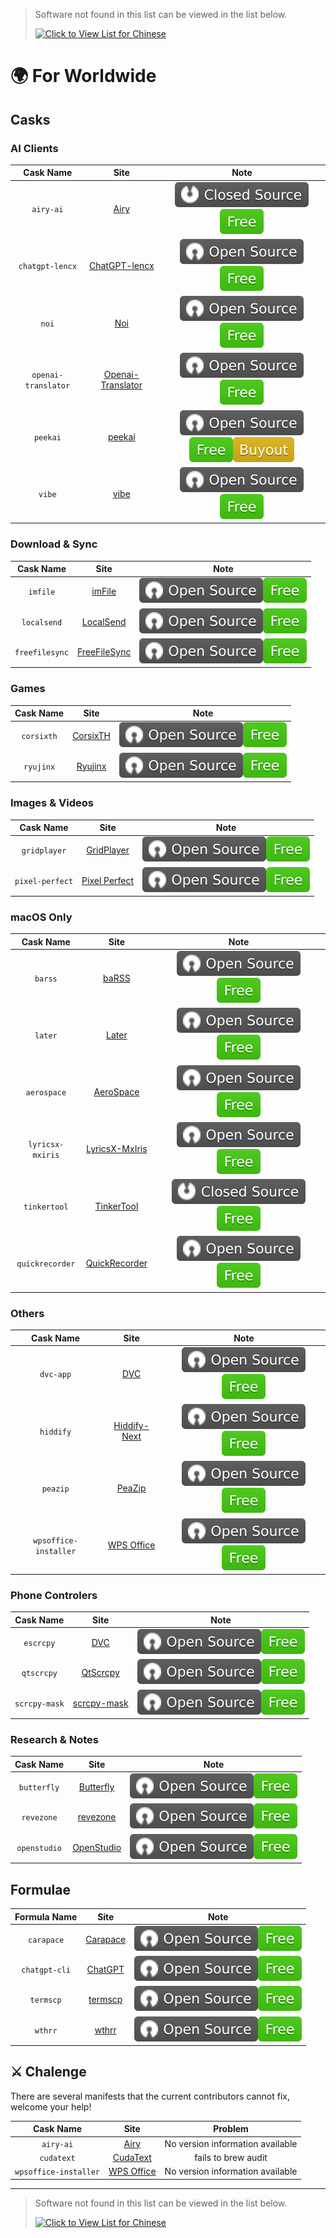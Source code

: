 <!-- markdownlint-disable MD041 -->

> Software not found in this list can be viewed in the list below.
>
> [![Click to View List for Chinese](https://img.shields.io/badge/List_for_Chinese-red?style=for-the-badge&logo=homebrew&label=Click%20to%20view)](https://github.com/Brewforge/homebrew-chinese/blob/main/%E5%88%97%E8%A1%A8.md)

# 🌍 For Worldwide

## Casks

### AI Clients

|      Cask Name      |                                    Site                                     |                          Note                          |
| :-----------------: | :-------------------------------------------------------------------------: | :----------------------------------------------------: |
|      `airy-ai`      |                         [Airy](https://colink.in/)                          |          ![b](assets/b.svg)![1](assets/1.svg)          |
|   `chatgpt-lencx`   |              [ChatGPT-lencx](https://github.com/lencx/ChatGPT)              |          ![a](assets/a.svg)![1](assets/1.svg)          |
|        `noi`        |                     [Noi](https://github.com/lencx/Noi)                     |          ![a](assets/a.svg)![1](assets/1.svg)          |
| `openai-translator` | [Openai-Translator](https://github.com/openai-translator/openai-translator) |          ![a](assets/a.svg)![1](assets/1.svg)          |
|      `peekai`       |             [peekai](https://prateekkeshari.gumroad.com/l/peek)             | ![a](assets/a.svg)![1](assets/1.svg)![2](assets/2.svg) |
|       `vibe`        |                [vibe](https://github.com/thewh1teagle/vibe)                 |          ![a](assets/a.svg)![1](assets/1.svg)          |

### Download & Sync

|   Cask Name    |                   Site                   |                 Note                 |
| :------------: | :--------------------------------------: | :----------------------------------: |
|    `imfile`    |       [imFile](https://imfile.io/)       | ![a](assets/a.svg)![1](assets/1.svg) |
|  `localsend`   |    [LocalSend](https://localsend.org)    | ![a](assets/a.svg)![1](assets/1.svg) |
| `freefilesync` | [FreeFileSync](https://freefilesync.org) | ![a](assets/a.svg)![1](assets/1.svg) |

### Games

| Cask Name  |                       Site                       |                 Note                 |
| :--------: | :----------------------------------------------: | :----------------------------------: |
| `corsixth` | [CorsixTH](https://github.com/CorsixTH/CorsixTH) | ![a](assets/a.svg)![1](assets/1.svg) |
| `ryujinx`  |          [Ryujinx](https://ryujinx.org)          | ![a](assets/a.svg)![1](assets/1.svg) |

### Images & Videos

|    Cask Name    |                                Site                                |                 Note                 |
| :-------------: | :----------------------------------------------------------------: | :----------------------------------: |
|  `gridplayer`   |        [GridPlayer](https://github.com/vzhd1701/gridplayer)        | ![a](assets/a.svg)![1](assets/1.svg) |
| `pixel-perfect` | [Pixel Perfect](https://github.com/cormiertyshawn895/PixelPerfect) | ![a](assets/a.svg)![1](assets/1.svg) |

### macOS Only

|    Cask Name     |                                Site                                 |                 Note                 |
| :--------------: | :-----------------------------------------------------------------: | :----------------------------------: |
|     `barss`      |              [baRSS](https://relikd.de/projects/barss)              | ![a](assets/a.svg)![1](assets/1.svg) |
|     `later`      |                    [Later](https://getlater.app)                    | ![a](assets/a.svg)![1](assets/1.svg) |
|   `aerospace`    |        [AeroSpace](https://github.com/nikitabobko/AeroSpace)        | ![a](assets/a.svg)![1](assets/1.svg) |
| `lyricsx-mxiris` | [LyricsX-MxIris](https://github.com/MxIris-LyricsX-Project/LyricsX) | ![a](assets/a.svg)![1](assets/1.svg) |
|   `tinkertool`   |      [TinkerTool](https://www.bresink.com/osx/TinkerTool.html)      | ![b](assets/b.svg)![1](assets/1.svg) |
| `quickrecorder`  |     [QuickRecorder](https://github.com/lihaoyun6/QuickRecorder)     | ![a](assets/a.svg)![1](assets/1.svg) |

### Others

|       Cask Name       |                    Site                    |                 Note                 |
| :-------------------: | :----------------------------------------: | :----------------------------------: |
|       `dvc-app`       |           [DVC](https://dvc.org)           | ![a](assets/a.svg)![1](assets/1.svg) |
|       `hiddify`       |    [Hiddify-Next](https://hiddify.com/)    | ![a](assets/a.svg)![1](assets/1.svg) |
|       `peazip`        | [PeaZip](https://github.com/peazip/PeaZip) | ![a](assets/a.svg)![1](assets/1.svg) |
| `wpsoffice-installer` |     [WPS Office](https://www.wps.com/)     | ![b](assets/a.svg)![1](assets/1.svg) |

### Phone Controlers

|   Cask Name   |                          Site                          |                 Note                 |
| :-----------: | :----------------------------------------------------: | :----------------------------------: |
|   `escrcpy`   |     [DVC](https://github.com/viarotel-org/escrcpy)     | ![a](assets/a.svg)![1](assets/1.svg) |
|  `qtscrcpy`   |   [QtScrcpy](https://github.com/barry-ran/QtScrcpy)    | ![a](assets/a.svg)![1](assets/1.svg) |
| `scrcpy-mask` | [scrcpy-mask](https://github.com/AkiChase/scrcpy-mask) | ![a](assets/a.svg)![1](assets/1.svg) |

### Research & Notes

|  Cask Name   |                         Site                         |                 Note                 |
| :----------: | :--------------------------------------------------: | :----------------------------------: |
| `butterfly`  | [Butterfly](https://github.com/LinwoodDev/Butterfly) | ![a](assets/a.svg)![1](assets/1.svg) |
|  `revezone`  |          [revezone](https://revezone.com/)           | ![a](assets/a.svg)![1](assets/1.svg) |
| `openstudio` |   [OpenStudio](https://github.com/NREL/OpenStudio)   | ![a](assets/a.svg)![1](assets/1.svg) |

## Formulae

| Formula Name  |                          Site                           |                 Note                 |
| :-----------: | :-----------------------------------------------------: | :----------------------------------: |
|  `carapace`   | [Carapace](https://github.com/carapace-sh/carapace-bin) | ![a](assets/a.svg)![1](assets/1.svg) |
| `chatgpt-cli` |       [ChatGPT](https://github.com/j178/chatgpt)        | ![a](assets/a.svg)![1](assets/1.svg) |
|   `termscp`   |       [termscp](https://github.com/veeso/termscp)       | ![a](assets/a.svg)![1](assets/1.svg) |
|    `wthrr`    | [wthrr](https://github.com/ttytm/wthrr-the-weathercrab) | ![a](assets/a.svg)![1](assets/1.svg) |

## ⚔️ Chalenge

There are several manifests that the current contributors cannot fix, welcome your help!

|       Cask Name       |                  Site                  |             Problem              |
| :-------------------: | :------------------------------------: | :------------------------------: |
|       `airy-ai`       |       [Airy](https://colink.in/)       | No version information available |
|      `cudatext`       | [CudaText](https://cudatext.github.io) |       fails to brew audit        |
| `wpsoffice-installer` |   [WPS Office](https://www.wps.com/)   | No version information available |

---

> Software not found in this list can be viewed in the list below.
>
> [![Click to View List for Chinese](https://img.shields.io/badge/List_for_Chinese-red?style=for-the-badge&logo=homebrew&label=Click%20to%20view)](https://github.com/Brewforge/homebrew-chinese/blob/main/%E5%88%97%E8%A1%A8.md)
